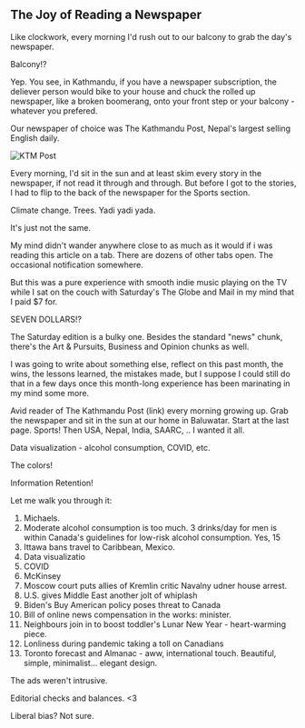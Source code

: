 ## The Joy of Reading a Newspaper

Like clockwork, every morning I'd rush out to our balcony to grab the day's newspaper. 

Balcony!?

Yep. You see, in Kathmandu, if you have a newspaper subscription, the deliever person would bike to your house and chuck the rolled up newspaper, like a broken boomerang, onto your front step or your balcony - whatever you prefered.

Our newspaper of choice was The Kathmandu Post, Nepal's largest selling English daily.

![KTM Post](https://i.imgur.com/dS70WhY.png)

Every morning, I'd sit in the sun and at least skim every story in the newspaper, if not read it through and through. But before I got to the stories, I had to flip to the back of the newspaper for the Sports section.

Climate change. Trees. Yadi yadi yada.

It's just not the same. 

My mind didn't wander anywhere close to as much as it would if i was reading this article on a tab. There are dozens of other tabs open. The occasional notification somewhere.

But this was a pure experience with smooth indie music playing on the TV while I sat on the couch with Saturday's The Globe and Mail in my mind that I paid $7 for.

SEVEN DOLLARS!?

The Saturday edition is a bulky one. Besides the standard "news" chunk, there's the Art & Pursuits, Business and Opinion chunks as well.

I was going to write about something else, reflect on this past month, the wins, the lessons learned, the mistakes made, but I suppose I could still do that in a few days once this month-long experience has been marinating in my mind some more. 

Avid reader of The Kathmandu Post (link) every morning growing up. Grab the newspaper and sit in the sun at our home in Baluwatar. Start at the last page. Sports! Then USA, Nepal, India, SAARC, .. I wanted it all.

Data visualization - alcohol consumption, COVID, etc.

The colors! 

Information Retention! 

Let me walk you through it:
1. Michaels.
2. Moderate alcohol consumption is too much. 3 drinks/day for men is within Canada's guidelines for low-risk alcohol consumption. Yes, 15 
3. Ittawa bans travel to Caribbean, Mexico. 
4. Data visualizatio 
5. COVID
6. McKinsey 
7. Moscow court puts allies of Kremlin critic Navalny udner house arrest.
8. U.S. gives Middle East another jolt of whiplash 
9. Biden's Buy American policy poses threat to Canada 
10. Bill of online news compensation in the works: minister.
11. Neighbours join in to boost toddler's Lunar New Year - heart-warming piece.
12. Lonliness during pandemic taking a toll on Canadians
13. Toronto forecast and Almanac - aww, international touch. Beautiful, simple, minimalist... elegant design. 

The ads weren't intrusive. 

Editorial checks and balances. <3 

Liberal bias? Not sure. 


